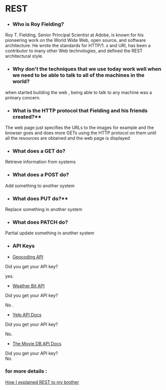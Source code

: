 
# REST

- ### Who is Roy Fielding?

Roy T. Fielding, Senior Principal Scientist at Adobe, is known for his pioneering work on the World Wide Web, open source, and software architecture. He wrote the standards for HTTP/1. x and URI, has been a contributor to many other Web technologies, and defined the REST architectural style. 

- ### Why don't the techniques that we use today work well when we need to be able to talk to all of the machines in the world?

when  started building the web , being able to talk to any machine was a primary concern. 


- ### What is the HTTP protocol that Fielding and his friends created?**
 
The web page just specifies the URLs to the images for example and the browser goes and does more GETs using the HTTP protocol on them until all the resources are obtained and the web page is displayed 

- ### What does a GET do? 

Retrieve information from systems

- ###  What does a POST do? 
Add something to another system

- ###  What does PUT do?**
Replace something in another system

- ###  What does PATCH do?

Partial update something in another system

- ### API Keys 

- [Geocoding API](https://locationiq.com/)

Did you get your API key? 

   yes.
   
- [Weather Bit API](https://www.yelp.com/developers/documentation/v3/business_search)

Did you get your API key?

No .

-  [Yelp API Docs](https://www.weatherbit.io/)


Did you get your API key?

No.

- [The Movie DB API Docs](https://developers.themoviedb.org/3/getting-started/introduction)


Did you get your API key?  
No.



### for more details :

[How I explained REST to my brother](https://gist.github.com/brookr/5977550)

